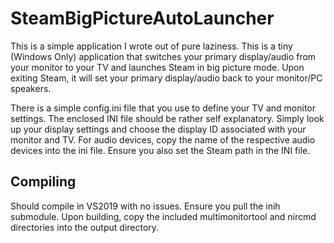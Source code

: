 # SteamBigPictureAutoLauncher

This is a simple application I wrote out of pure laziness. This is a tiny (Windows Only) application that switches your primary display/audio from your monitor to your TV and launches Steam in big picture mode. Upon exiting Steam, it will set your primary display/audio back to your monitor/PC speakers.

There is a simple config.ini file that you use to define your TV and monitor settings. The enclosed INI file should be rather self explanatory. Simply look up your display settings and choose the display ID associated with your monitor and TV. For audio devices, copy the name of the respective audio devices into the ini file. Ensure you also set the Steam path in the INI file.

## Compiling

Should compile in VS2019 with no issues. Ensure you pull the inih submodule. Upon building, copy the included multimonitortool and nircmd directories into the output directory.